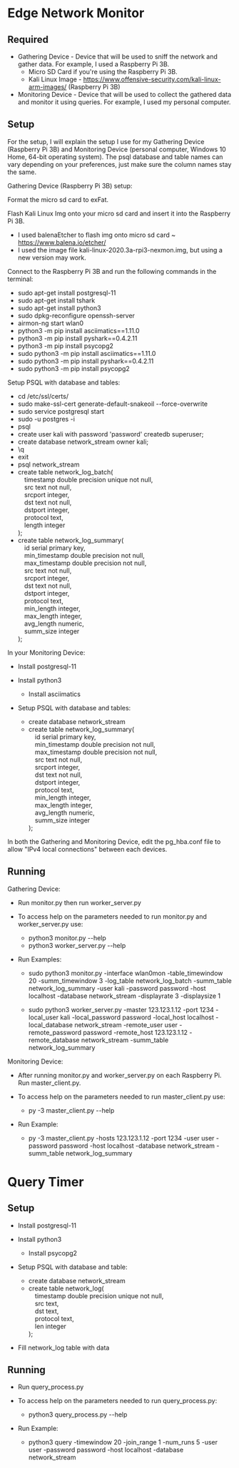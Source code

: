 # Edge Network Monitor
## Required
* Gathering Device - Device that will be used to sniff the network and gather data. For example, I used a Raspberry Pi 3B.
  * Micro SD Card if you're using the Raspberry Pi 3B.
  * Kali Linux Image - https://www.offensive-security.com/kali-linux-arm-images/ (Raspberry Pi 3B)
* Monitoring Device - Device that will be used to collect the gathered data and monitor it using queries. For example, I used my personal computer.

## Setup
For the setup, I will explain the setup I use for my Gathering Device (Raspberry Pi 3B) and Monitoring Device (personal computer, Windows 10 Home, 64-bit operating system). The psql database and table names can vary depending on your preferences, just make sure the column names stay the same.

Gathering Device (Raspberry Pi 3B) setup:

Format the micro sd card to exFat.

Flash Kali Linux Img onto your micro sd card and insert it into the Raspberry Pi 3B.
  - I used balenaEtcher to flash img onto micro sd card ~ https://www.balena.io/etcher/
  - I used the image file kali-linux-2020.3a-rpi3-nexmon.img, but using a new version may work.

Connect to the Raspberry Pi 3B and run the following commands in the terminal:
  - sudo apt-get install postgresql-11
  - sudo apt-get install tshark
  - sudo apt-get install python3
  - sudo dpkg-reconfigure openssh-server
  - airmon-ng start wlan0
  - python3 -m pip install asciimatics==1.11.0
  - python3 -m pip install pyshark==0.4.2.11
  - python3 -m pip install psycopg2
  - sudo python3 -m pip install asciimatics==1.11.0
  - sudo python3 -m pip install pyshark==0.4.2.11
  - sudo python3 -m pip install psycopg2

Setup PSQL with database and tables:
  - cd /etc/ssl/certs/
  - sudo make-ssl-cert generate-default-snakeoil --force-overwrite
  - sudo service postgresql start
  - sudo -u postgres -i
  - psql
  - create user kali with password 'password' createdb superuser;
  - create database network_stream owner kali;
  - \q
  - exit
  - psql network_stream
  - create table network_log_batch(<br />
&emsp;timestamp double precision unique not null,<br />
&emsp;src text not null,<br />
&emsp;srcport integer,<br />
&emsp;dst text not null,<br />
&emsp;dstport integer,<br />
&emsp;protocol text,<br />
&emsp;length integer<br />
);
  - create table network_log_summary(<br />
&emsp;id serial primary key,<br />
&emsp;min_timestamp double precision not null,<br />
&emsp;max_timestamp double precision not null,<br />
&emsp;src text not null,<br />
&emsp;srcport integer,<br />
&emsp;dst text not null,<br />
&emsp;dstport integer,<br />
&emsp;protocol text,<br />
&emsp;min_length integer,<br />
&emsp;max_length integer,<br />
&emsp;avg_length numeric,<br />
&emsp;summ_size integer<br />
);

In your Monitoring Device:

  - Install postgresql-11

  - Install python3
    - Install asciimatics

  - Setup PSQL with database and tables:
    - create database network_stream
    - create table network_log_summary(<br />
&emsp;id serial primary key,<br />
&emsp;min_timestamp double precision not null,<br />
&emsp;max_timestamp double precision not null,<br />
&emsp;src text not null,<br />
&emsp;srcport integer,<br />
&emsp;dst text not null,<br />
&emsp;dstport integer,<br />
&emsp;protocol text,<br />
&emsp;min_length integer,<br />
&emsp;max_length integer,<br />
&emsp;avg_length numeric,<br />
&emsp;summ_size integer<br />
);

In both the Gathering and Monitoring Device, edit the pg_hba.conf file to allow "IPv4 local connections" between each devices.

## Running
Gathering Device:

* Run monitor.py then run worker_server.py

* To access help on the parameters needed to run monitor.py and worker_server.py use:
  - python3 monitor.py --help
  - python3 worker_server.py --help

* Run Examples:

  - sudo python3 monitor.py -interface wlan0mon -table_timewindow 20 -summ_timewindow 3 -log_table network_log_batch -summ_table network_log_summary -user kali -password password -host localhost -database network_stream -displayrate 3 -displaysize 1

  - sudo python3 worker_server.py -master 123.123.1.12 -port 1234 -local_user kali -local_password password -local_host localhost -local_database network_stream -remote_user user -remote_password password -remote_host 123.123.1.12 -remote_database network_stream -summ_table network_log_summary

Monitoring Device:

* After running monitor.py and worker_server.py on each Raspberry Pi. Run master_client.py.

* To access help on the parameters needed to run master_client.py use:
  - py -3 master_client.py --help

* Run Example:
  - py -3 master_client.py -hosts 123.123.1.12 -port 1234 -user user -password password -host localhost -database network_stream -summ_table network_log_summary

# Query Timer
## Setup
* Install postgresql-11

* Install python3
  - Install psycopg2

* Setup PSQL with database and table:
  - create database network_stream
  - create table network_log(<br />
&emsp;timestamp double precision unique not null,<br />
&emsp;src text,<br />
&emsp;dst text,<br />
&emsp;protocol text,<br />
&emsp;len integer<br />
);

* Fill network_log table with data

## Running
* Run query_process.py

* To access help on the parameters needed to run query_process.py:
  - python3 query_process.py --help

* Run Example:
  - python3 query -timewindow 20 -join_range 1 -num_runs 5 -user user -password password -host localhost -database network_stream